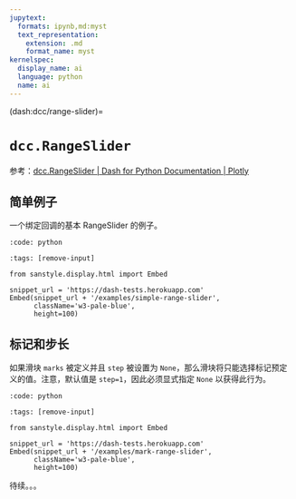 ```yaml
---
jupytext:
  formats: ipynb,md:myst
  text_representation:
    extension: .md
    format_name: myst
kernelspec:
  display_name: ai
  language: python
  name: ai
---
```


(dash:dcc/range-slider)=
# `dcc.RangeSlider`

参考：[dcc.RangeSlider | Dash for Python Documentation | Plotly](https://dash.plotly.com/dash-core-components/rangeslider)

## 简单例子

一个绑定回调的基本 RangeSlider 的例子。


```{include} ../examples/simple_range_slider.py
:code: python
```

```{code-cell} ipython3
:tags: [remove-input]
        
from sanstyle.display.html import Embed

snippet_url = 'https://dash-tests.herokuapp.com'
Embed(snippet_url + '/examples/simple-range-slider',
      className='w3-pale-blue',
      height=100)
```

## 标记和步长

如果滑块 `marks` 被定义并且 `step` 被设置为 `None`，那么滑块将只能选择标记预定义的值。注意，默认值是 `step=1`，因此必须显式指定 `None` 以获得此行为。

```{include} ../examples/mark_range_slider.py
:code: python
```

```{code-cell} ipython3
:tags: [remove-input]
        
from sanstyle.display.html import Embed

snippet_url = 'https://dash-tests.herokuapp.com'
Embed(snippet_url + '/examples/mark-range-slider',
      className='w3-pale-blue',
      height=100)
```

待续。。。